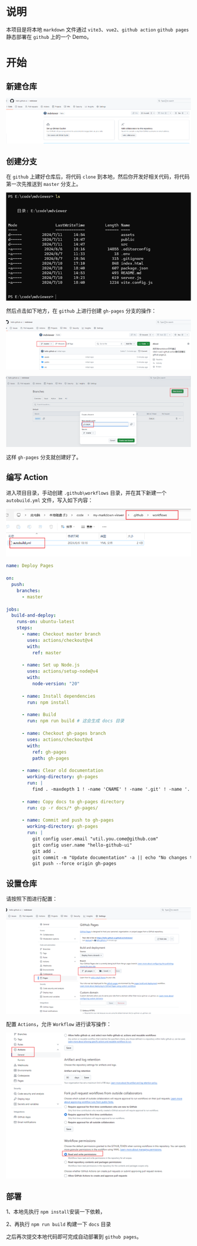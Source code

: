 # 说明

本项目是将本地 `markdown` 文件通过 `vite3`、`vue2`、`github action` `github pages` 静态部署在 `github` 上的一个 Demo。

# 开始

## 新建仓库

![image-20240711144353151](./assets/image-20240711144353151.png)

## 创建分支

在 `github` 上建好仓库后，将代码 `clone` 到本地，然后你开发好相关代码，将代码第一次先推送到 `master` 分支上。

![image-20240711150019477](./assets/image-20240711150019477.png)

然后点击如下地方，在 `github` 上进行创建 `gh-pages` 分支的操作：

![image-20240711150152412](./assets/image-20240711150152412.png)

![image-20240711150243000](./assets/image-20240711150243000.png)

这样 `gh-pages` 分支就创建好了。

## 编写 Action

进入项目目录，手动创建 `.github\workflows` 目录，并在其下新建一个 `autobuild.yml` 文件，写入如下内容：

![image-20240711150541754](./assets/image-20240711150541754.png)

```yaml
name: Deploy Pages

on:
  push:
    branches:
      - master

jobs:
  build-and-deploy:
    runs-on: ubuntu-latest
    steps:
      - name: Checkout master branch
        uses: actions/checkout@v4
        with:
          ref: master

      - name: Set up Node.js
        uses: actions/setup-node@v4
        with:
          node-version: "20"

      - name: Install dependencies
        run: npm install

      - name: Build
        run: npm run build # 这会生成 docs 目录

      - name: Checkout gh-pages branch
        uses: actions/checkout@v4
        with:
          ref: gh-pages
          path: gh-pages

      - name: Clear old documentation
        working-directory: gh-pages
        run: |
          find . -maxdepth 1 ! -name 'CNAME' ! -name '.git' ! -name '.' ! -name '..' -exec rm -rf {} +

      - name: Copy docs to gh-pages directory
        run: cp -r docs/* gh-pages/

      - name: Commit and push to gh-pages
        working-directory: gh-pages
        run: |
          git config user.email "util.you.come@github.com"
          git config user.name "hello-github-ui"
          git add .
          git commit -m "Update documentation" -a || echo "No changes to commit"
          git push --force origin gh-pages
```

## 设置仓库

请按照下图进行配置：

![image-20240711150813093](./assets/image-20240711150813093.png)

配置 `Actions`，允许 `Workflow` 进行读写操作：

![image-20240711151150099](./assets/image-20240711151150099.png)

## 部署

1、本地先执行 `npm install`安装一下依赖，

2、再执行 `npm run build` 构建一下 `docs` 目录

之后再次提交本地代码即可完成自动部署到 `github pages`。


